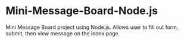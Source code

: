 # Mini-Message-Board-Node.js
Mini Message Board project using Node.js.
Allows user to fill out form, submit, then view message on the index page.
